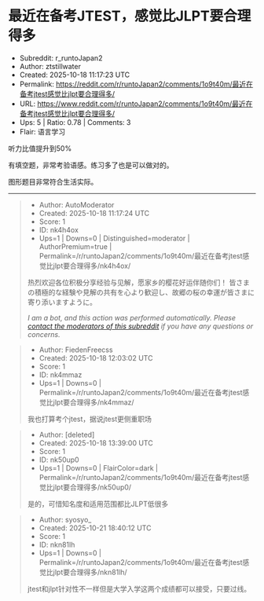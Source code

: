 # 最近在备考JTEST，感觉比JLPT要合理得多

- Subreddit: r_runtoJapan2
- Author: ztstillwater
- Created: 2025-10-18 11:17:23 UTC
- Permalink: https://reddit.com/r/runtoJapan2/comments/1o9t40m/最近在备考jtest感觉比jlpt要合理得多/
- URL: https://www.reddit.com/r/runtoJapan2/comments/1o9t40m/最近在备考jtest感觉比jlpt要合理得多/
- Ups: 5 | Ratio: 0.78 | Comments: 3
- Flair: 语言学习


听力比值提升到50%

有填空题，非常考验语感。练习多了也是可以做对的。

图形题目非常符合生活实际。


---

> - Author: AutoModerator
> - Created: 2025-10-18 11:17:24 UTC
> - Score: 1
> - ID: nk4h4ox
> - Ups=1 | Downs=0 | Distinguished=moderator | AuthorPremium=true | Permalink=/r/runtoJapan2/comments/1o9t40m/最近在备考jtest感觉比jlpt要合理得多/nk4h4ox/
>
> 热烈欢迎各位积极分享经验与见解，愿家乡的樱花好运伴随你们！
> 皆さまの積極的な経験や見解の共有を心より歓迎し、故郷の桜の幸運が皆さまに寄り添いますように。
> 
> *I am a bot, and this action was performed automatically. Please [contact the moderators of this subreddit](/message/compose/?to=/r/runtoJapan2) if you have any questions or concerns.*

> - Author: FiedenFreecss
> - Created: 2025-10-18 12:03:02 UTC
> - Score: 1
> - ID: nk4mmaz
> - Ups=1 | Downs=0 | Permalink=/r/runtoJapan2/comments/1o9t40m/最近在备考jtest感觉比jlpt要合理得多/nk4mmaz/
>
> 我也打算考个jtest，据说jtest更侧重职场

> - Author: [deleted]
> - Created: 2025-10-18 13:39:00 UTC
> - Score: 1
> - ID: nk50up0
> - Ups=1 | Downs=0 | FlairColor=dark | Permalink=/r/runtoJapan2/comments/1o9t40m/最近在备考jtest感觉比jlpt要合理得多/nk50up0/
>
> 是的，可惜知名度和适用范围都比JLPT低很多

> - Author: syosyo_
> - Created: 2025-10-21 18:40:12 UTC
> - Score: 1
> - ID: nkn81lh
> - Ups=1 | Downs=0 | Permalink=/r/runtoJapan2/comments/1o9t40m/最近在备考jtest感觉比jlpt要合理得多/nkn81lh/
>
> jtest和jlpt针对性不一样但是大学入学这两个成绩都可以接受，只要过线。
